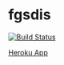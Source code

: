 # fgsdis
[![Build Status](https://travis-ci.org/fgsfdsfgs/fgsdis.svg?branch=master)](https://travis-ci.org/fgsfdsfgs/fgsdis)

[Heroku App](https://fgsdis.herokuapp.com/)
